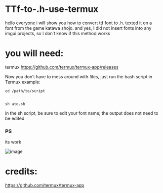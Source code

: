 # TTf-to-.h-use-termux
hello everyone i will show you how to convert ttf font to .h. texted it on a font from the game katawa shojo. and yes, I did not insert fonts into any imgui projects, so I don’t know if this method works   
# you will need:
termux https://github.com/termux/termux-app/releases





Now you don’t have to mess around with files, just run the bash script in Termux
example:
```
cd /path/to/script


sh ato.sh

```

in the sh script, be sure to edit your font name; the output does not need to be edited

### PS 
its work

![image](https://github.com/LIBBBhhh/TTf-to-.h-use-termux/assets/131472646/84f7a450-e3a5-480d-8807-7d24a53e8b1b)

# credits:
https://github.com/termux/termux-app 

